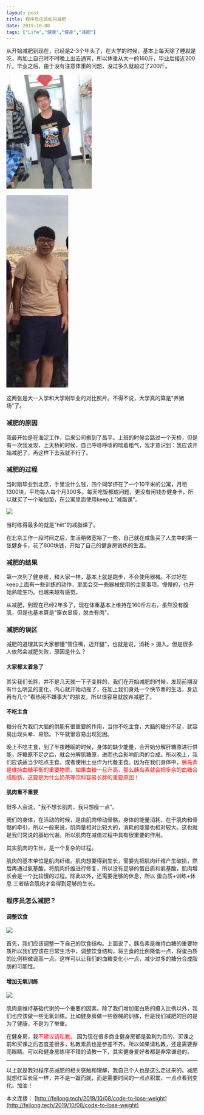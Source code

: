 ```yaml
---
layout: post
title: 程序员应该如何减肥
date: 2019-10-08
tags: ["Life","健康","健身","减肥"]
---
```


从开始减肥到现在，已经是2-3个年头了，在大学的时候，基本上每天除了睡就是吃，再加上自己时不时晚上出去通宵，所以体重从大一的160斤，毕业后接近200斤。毕业之后，由于没有注意体重的问题，没过多久就超过了200斤。

![](IMG_0825-225x300.jpg)

![](IMG_1103.png)

这两张是大一入学和大学刚毕业的对比照片。不得不说，大学真的算是"养猪场"了。

### 减肥的原因

我最开始是在海淀工作，后来公司搬到了昌平。上班的时候会路过一个天桥，但是有一次我发现，上天桥的时候，自己呼哧呼哧的喘着粗气，我才意识到：我应该开始减肥了，再这样下去我就不行了。

### 减肥的过程

当时刚毕业到北京，手里没什么钱，四个同学挤在了一个10平米的公寓，月租1300块，平均每人每个月300多。每天吃饭都成问题，更没有闲钱办健身卡，所以就买了一个瑜伽垫，在公寓里面使用keep上"减脂课"。

![](WechatIMG5-139x300.jpeg)

当时练得最多的就是"hiit"的减脂课了。

在北京工作一段时间之后，生活稍微宽裕了一些，自己就在咸鱼买了人生中的第一张健身卡，花了800块钱，开始了自己的健身房锻炼的生涯。

### 减肥的结果

第一次到了健身房，和大家一样，基本上就是跑步，不会使用器械。不过好在keep上面有一些训练的动作，里面会交一些器械使用的注意事项。慢慢的，也开始熟能生巧。也越来越有感觉。

从减肥，到现在已经2年多了，现在体重基本上维持在160斤左右，虽然没有腹肌，但是也基本算是"穿衣显瘦，脱衣有肉"。

### 减肥的误区

减肥的道理其实大家都懂"管住嘴，迈开腿"，也就是说，消耗 > 摄入。但是很多人依然会减肥失败，原因是什么？

#### 大家都太着急了

其实我们长胖，并不是几天就一下子变胖的，我们在开始减肥的时候，发现前期没有什么明显的变化，内心就开始动摇了，在加上我们身处一个快节奏的生活，身边再有几个"看热闹不嫌事大"的损友，所以很容易就放弃减肥了。

#### 不吃主食

糖分在为我们大脑的供能有很重要的作用，当你不吃主食，大脑的糖分不足，就容易出现头晕、易怒。下午就很容易出现犯困。

晚上不吃主食，到了半夜睡眠的时候，身体的缺少能量，会开始分解肝糖原进行供能，肝糖原不足之后，就会分解肌糖原，进而也会影响肌肉的合成。所以晚上，我们应该适当少吃点主食。或者使用土豆作为代餐主食。因为在我们身体中，<font color="red">胰岛素是维持血糖平衡的重要物质，如果血糖一旦升高，那么胰岛素就会把多余的血糖合成脂肪，这要是为什么奶茶等饮料容易长胖的重要原因！</font>

#### 肌肉重不重要

很多人会说，"我不想长肌肉，我只想瘦一点"。

我们的身体，在活动的时候，是由肌肉带动骨骼，身体的能量消耗，在于肌肉和骨骼的牵引，所以一般来说，肌肉量相对比较大的，消耗的能量也相对较大。这也就是我们常说的基础代谢。所以肌肉在减值过程中具有很重要的作用。

其实肌肉的生长，是一个复杂的过程。

肌肉的基本单位是肌肉纤维。肌肉想要得到生长，需要先把肌肉纤维产生破损，然后再通过氨基酸，将肌肉纤维进行修复，所以没有足够的蛋白质和氨基酸，肌肉增长会是一个比较慢的过程。除此以外，还需要足够的休息，所以 蛋白质+训练+休息 三者结合肌肉才会得到足够的生长。

### 程序员怎么减肥？

#### 调整饮食

![](d15ea020bfcc444181bfd16a88f53909-300x184.jpeg)

首先，我们应该调整一下自己的饮食结构。上面说了，胰岛素是维持血糖的重要物质所以我们应该在日常生活中，调整饮食结构，将主食的比例降低一点，将蛋白质的比例稍微调高一点。这样可以让我们的血糖变化小一点，减少过多的糖分合成脂肪的可能性。

#### 增加无氧训练

![](8f3d71c9c5b54eaab2527b13b3531100-300x193.jpeg)

肌肉是维持基础代谢的一个重要的因素。除了我们增加蛋白质的摄入比例以外，我们也应该做一些无氧训练。比如健身房做一些器械的训练，但是我们减肥的目的是为了健康，不是为了举重。

在健身房，我<font color="red">不建议请私教。</font> 因为现在很多商业健身房都是盈利为目的，买课之前和买课之后态度差很多，私教素质也是参差不齐。所以如果请私教，还是需要擦亮眼睛。可以和健身房练得不错的请教一下，其实健身爱好者都是非常谦逊的。

* * *

以上就是我对程序员减肥的相关感触和理解，我自己个人也是这么走过来的。减肥就想红军长征一样，并不是一蹴而就，而是需要时间的一点点积累，一点点看到变化。加油！

本文连接： [http://feilong.tech/2019/10/08/code-to-lose-weight](http://feilong.tech/2019/10/08/code-to-lose-weight)